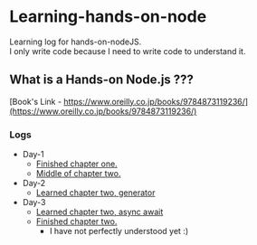 # Learning-hands-on-node
Learning log for hands-on-nodeJS.  
I only write code because I need to write code to understand it.
## What is a Hands-on Node.js ???
[Book's Link - https://www.oreilly.co.jp/books/9784873119236/](https://www.oreilly.co.jp/books/9784873119236/)
### Logs
- Day-1
  - [Finished chapter one.](./chapter-one)
  - [Middle of chapter two.](./chapter-two)
- Day-2
  - [Learned chapter two, generator](./chapter-two/generator)
- Day-3
  - [Learned chapter two, async await](./chapter-two/async-await)
  - [Finished chapter two.](./chapter-two)
    - I have not perfectly understood yet :)
